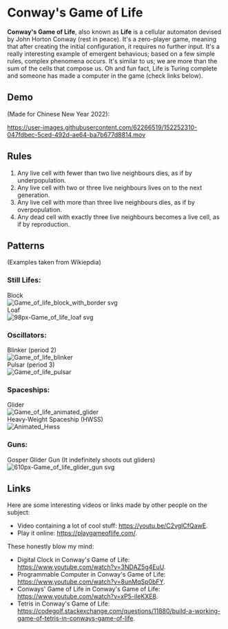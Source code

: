 # Conway's Game of Life

**Conway's Game of Life**, also known as **Life** is a cellular automaton devised by John Horton Conway (rest in peace). It's a zero-player game, meaning that after creating the initial configuration, it requires no further input. It's a really interesting example of emergent behavious; based on a few simple rules, complex phenomena occurs. It's similar to us; we are more than the sum of the cells that compose us. Oh and fun fact, Life is Turing complete and someone has made a computer in the game (check links below).

## Demo
(Made for Chinese New Year 2022):  

https://user-images.githubusercontent.com/62266519/152252310-047fdbec-5ced-492d-ae64-ba7b677d8814.mov


## Rules
1. Any live cell with fewer than two live neighbours dies, as if by underpopulation. 
2. Any live cell with two or three live neighbours lives on to the next generation. 
3. Any live cell with more than three live neighbours dies, as if by overpopulation. 
4. Any dead cell with exactly three live neighbours becomes a live cell, as if by reproduction.

## Patterns
(Examples taken from Wikiepdia)
### Still Lifes:
Block   
![Game_of_life_block_with_border svg](https://user-images.githubusercontent.com/62266519/152252560-1787390a-e818-443f-97e8-249983ce1c02.png)  
Loaf  
![98px-Game_of_life_loaf svg](https://user-images.githubusercontent.com/62266519/152252765-577444fc-a798-4666-a45f-a5bb72749bb4.png)
  
### Oscillators:
Blinker (period 2)  
![Game_of_life_blinker](https://user-images.githubusercontent.com/62266519/152252863-ebd73e5c-0406-49ce-b57d-646306ad27dd.gif)  
Pulsar (period 3)  
![Game_of_life_pulsar](https://user-images.githubusercontent.com/62266519/152252897-a1778692-e612-4df4-a6b3-0a2f8c10375e.gif)  

### Spaceships:
Glider  
![Game_of_life_animated_glider](https://user-images.githubusercontent.com/62266519/152252942-ca5bfaca-d41b-4fed-99df-a42101bc82be.gif)    
Heavy-Weight Spaceship (HWSS)  
![Animated_Hwss](https://user-images.githubusercontent.com/62266519/152253470-d4907c26-a6e6-4a3c-9d7a-1cbe76d1fa45.gif)

### Guns:
Gosper Glider Gun (It indefinitely shoots out gliders)  
![610px-Game_of_life_glider_gun svg](https://user-images.githubusercontent.com/62266519/152253113-7c40b5af-8100-4d23-8382-d03fb2fb550f.png)


## Links
Here are some interesting videos or links made by other people on the subject:
* Video containing a lot of cool stuff: https://youtu.be/C2vgICfQawE.   
* Play it online: https://playgameoflife.com/.  

These honestly blow my mind:  
* Digital Clock in Conway's Game of Life: https://www.youtube.com/watch?v=3NDAZ5g4EuU.  
* Programmable Computer in Conway's Game of Life: https://www.youtube.com/watch?v=8unMqSp0bFY.  
* Conways' Game of Life in Conway's Game of Life: https://www.youtube.com/watch?v=xP5-iIeKXE8.  
* Tetris in Conway's Game of Life: https://codegolf.stackexchange.com/questions/11880/build-a-working-game-of-tetris-in-conways-game-of-life.  
